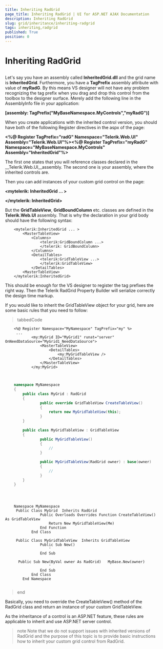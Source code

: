 ```yaml
---
title: Inheriting RadGrid
page_title: Inheriting RadGrid | UI for ASP.NET AJAX Documentation
description: Inheriting RadGrid
slug: grid/inheritance/inheriting-radgrid
tags: inheriting,radgrid
published: True
position: 0
---
```


# Inheriting RadGrid



## 

Let's say you have an assembly called __InheritedGrid.dll__ and the grid name is __InheritedGrid__. Furthermore, you have a __TagPrefix__ assembly attribute with value of __myRadG__. By this means VS designer will not have any problem recognizing the tag prefix when you drag and drop this control from the toolbox to the designer surface. Merely add the following line in the AssemblyInfo file in your application:

__[assembly: TagPrefix("MyBaseNamespace.MyControls","myRadG")]__

When you create applications with the inherited control version, you should have both of the following Register directives in the aspx of the page:

__<%@ Register TagPrefix="radG" Namespace="Telerik.Web.UI" Assembly="Telerik.Web.UI"%><%@ Register TagPrefix="myRadG" Namespace="MyBaseNamespace.MyControls" Assembly="InheritedGrid"%>__

The first one states that you will reference classes declared in the __Telerik.Web.UI__assembly. The second one is your assembly, where the inherited controls are.

Then you can add instances of your custom grid control on the page:

__<mytelerik: InheritedGrid ... >__

__</mytelerik: InheritedGrid>__

But the __GridTableView__, __GridBoundColumn__ etc. classes are defined in the __Telerik.Web.UI__ assembly. That is why the declaration in your grid body should have the following syntax:

````ASPNET
	<mytelerik:InheritedGrid ... >
	    <MasterTableView>
	        <Columns>
	            <telerik:GridBoundColumn ...>
	            </telerik: GridBoundColumn>
	        </Columns>
	        <DetailTables>
	            <telerik:GridTableView ...>
	            </telerik:GridTableView>
	        </DetailTables>
	    <MasterTableView>
	</mytelerik:InheritedGrid>          
````



This should be enough for the VS designer to register the tag prefixes the right way. Then the Telerik RadGrid Property Builder will serialize correctly the design time markup.

If you would like to inherit the GridTableView object for your grid, here are some basic rules that you need to follow:

>tabbedCode

````ASPNET
	<%@ Register Namespace="MyNamespace" TagPrefix="my" %>
	 ...
	        <my:MyGrid ID="MyGrid1" runat="server" OnNeedDataSource="MyGrid1_NeedDataSource">
	            <MasterTableView>
	                <DetailTables>
	                    <my:MyGridTableView />
	                </DetailTables>
	            </MasterTableView>
	        </my:MyGrid>			
````



````C#
	     
	
	namespace MyNamespace
	{
	    public class MyGrid : RadGrid
	    {
	            public override GridTableView CreateTableView()
	            {
	                return new MyGridTableView(this);
	            }
	    }
	
	    public class MyGridTableView : GridTableView
	    {
	            public MyGridTableView()
	            {
	                //
	            }
	
	            public MyGridTableView(RadGrid owner) : base(owner)
	            {
	                //
	            }
	    }
	}
				
````



````VB.NET
	
	
	Namespace MyNamespace
	 Public Class MyGrid  Inherits RadGrid
	            Public Overloads Overrides Function CreateTableView() As GridTableView
	                Return New MyGridTableView(Me)
	            End Function
	        End Class
	
	 Public Class MyGridTableView  Inherits GridTableView
	            Public Sub New()
	                '
	            End Sub
	
	  Public Sub New(ByVal owner As RadGrid)   MyBase.New(owner)
	                '
	            End Sub
	        End Class
	    End Namespace
	
````


>end

Basically, you need to override the CreateTableView() method of the RadGrid class and return an instance of your custom GridTableView.

As the inheritance of a control is an ASP.NET feature, these rules are applicable to inherit and use ASP.NET server control.

>note Note that we do not support issues with inherited versions of RadGrid and the purpose of this topic is to provide basic instructions how to inherit your custom grid control from RadGrid.
>


